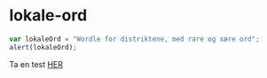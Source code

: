 # lokale-ord
```javascript
var lokaleOrd = "Wordle for distriktene, med rare og sære ord";
alert(lokaleOrd);
```
Ta en test [HER](https://dedypeskoger.no/sondeled/)
